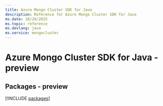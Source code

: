```yaml
---
title: Azure Mongo Cluster SDK for Java
description: Reference for Azure Mongo Cluster SDK for Java
ms.date: 10/20/2025
ms.topic: reference
ms.devlang: java
ms.service: mongocluster
---
```

# Azure Mongo Cluster SDK for Java - preview
## Packages - preview
[!INCLUDE [packages](mongo-cluster-index.md)]